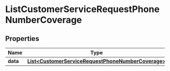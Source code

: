 

# ListCustomerServiceRequestPhoneNumberCoverage


## Properties

Name | Type | Description | Notes
------------ | ------------- | ------------- | -------------
**data** | [**List&lt;CustomerServiceRequestPhoneNumberCoverage&gt;**](CustomerServiceRequestPhoneNumberCoverage.md) |  |  [optional]



